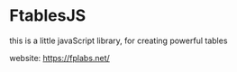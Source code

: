 # FtablesJS
this is a little javaScript library, for creating powerful tables

website: https://fplabs.net/
